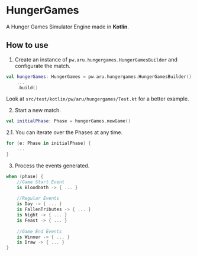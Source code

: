 # HungerGames
A Hunger Games Simulator Engine made in **Kotlin**.


## How to use

1. Create an instance of `pw.aru.hungergames.HungerGamesBuilder` and configurate the match.

```kotlin
val hungerGames: HungerGames = pw.aru.hungergames.HungerGamesBuilder()
    ...
    .build()
```

Look at ``src/test/kotlin/pw/aru/hungergames/Test.kt`` for a better example.

2. Start a new match.

```kotlin
val initialPhase: Phase = hungerGames.newGame()
```

2.1. You can iterate over the Phases at any time.

```kotlin
for (e: Phase in initialPhase) {
    ...
}
```

3. Process the events generated.

```kotlin
when (phase) {
    //Game Start Event
    is Bloodbath -> { ... }
    
    //Regular Events
    is Day -> { ... }
    is FallenTributes -> { ... }
    is Night -> { ... }
    is Feast -> { ... }
    
    //Game End Events
    is Winner -> { ... }
    is Draw -> { ... }
}
```